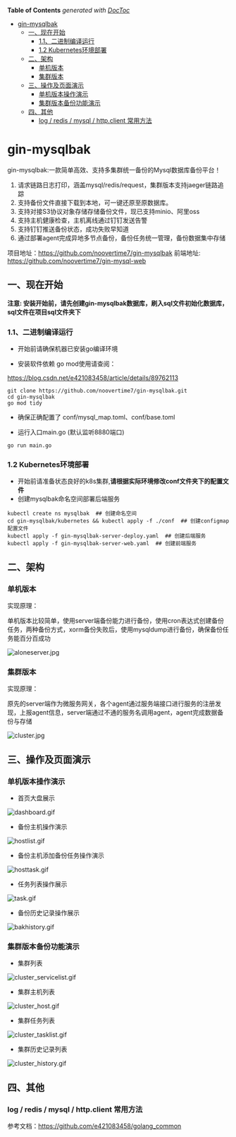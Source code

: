 <!-- START doctoc generated TOC please keep comment here to allow auto update -->
<!-- DON'T EDIT THIS SECTION, INSTEAD RE-RUN doctoc TO UPDATE -->
**Table of Contents**  *generated with [DocToc](https://github.com/thlorenz/doctoc)*

- [gin-mysqlbak](#gin-mysqlbak)
  - [一、现在开始](#%E4%B8%80%E7%8E%B0%E5%9C%A8%E5%BC%80%E5%A7%8B)
    - [1.1、二进制编译运行](#11%E4%BA%8C%E8%BF%9B%E5%88%B6%E7%BC%96%E8%AF%91%E8%BF%90%E8%A1%8C)
    - [1.2 Kubernetes环境部署](#12-kubernetes%E7%8E%AF%E5%A2%83%E9%83%A8%E7%BD%B2)
  - [二、架构](#%E4%BA%8C%E6%9E%B6%E6%9E%84)
    - [单机版本](#%E5%8D%95%E6%9C%BA%E7%89%88%E6%9C%AC)
    - [集群版本](#%E9%9B%86%E7%BE%A4%E7%89%88%E6%9C%AC)
  - [三、操作及页面演示](#%E4%B8%89%E6%93%8D%E4%BD%9C%E5%8F%8A%E9%A1%B5%E9%9D%A2%E6%BC%94%E7%A4%BA)
    - [单机版本操作演示](#%E5%8D%95%E6%9C%BA%E7%89%88%E6%9C%AC%E6%93%8D%E4%BD%9C%E6%BC%94%E7%A4%BA)
    - [集群版本备份功能演示](#%E9%9B%86%E7%BE%A4%E7%89%88%E6%9C%AC%E5%A4%87%E4%BB%BD%E5%8A%9F%E8%83%BD%E6%BC%94%E7%A4%BA)
  - [四、其他](#%E5%9B%9B%E5%85%B6%E4%BB%96)
    - [log / redis / mysql / http.client 常用方法](#log--redis--mysql--httpclient-%E5%B8%B8%E7%94%A8%E6%96%B9%E6%B3%95)

<!-- END doctoc generated TOC please keep comment here to allow auto update -->

# gin-mysqlbak

gin-mysqlbak:一款简单高效、支持多集群统一备份的Mysql数据库备份平台！

1. 请求链路日志打印，涵盖mysql/redis/request，集群版本支持jaeger链路追踪
2. 支持备份文件直接下载到本地，可一键还原至原数据库。
3. 支持对接S3协议对象存储存储备份文件，现已支持minio、阿里oss
4. 支持主机健康检查，主机离线通过钉钉发送告警
5. 支持钉钉推送备份状态，成功失败早知道
6. 通过部署agent完成异地多节点备份，备份任务统一管理，备份数据集中存储

项目地址：https://github.com/noovertime7/gin-mysqlbak
前端地址: https://github.com/noovertime7/gin-mysql-web
## 一、现在开始

**注意: 安装开始前，请先创建gin-mysqlbak数据库，刷入sql文件初始化数据库，sql文件在项目sql文件夹下**

### 1.1、二进制编译运行

- 开始前请确保机器已安装go编译环境

- 安装软件依赖
go mod使用请查阅：

https://blog.csdn.net/e421083458/article/details/89762113
```shell
git clone https://github.com/noovertime7/gin-mysqlbak.git
cd gin-mysqlbak
go mod tidy
```
- 确保正确配置了 conf/mysql_map.toml、conf/base.toml

- 运行入口main.go (默认监听8880端口)

```shell
go run main.go
```
### 1.2 Kubernetes环境部署

- 开始前请准备状态良好的k8s集群,**请根据实际环境修改conf文件夹下的配置文件**
- 创建mysqlbak命名空间部署后端服务

```
kubectl create ns mysqlbak  ## 创建命名空间
cd gin-mysqlbak/kubernetes && kubectl apply -f ./conf  ## 创建configmap配置文件
kubectl apply -f gin-mysqlbak-server-deploy.yaml  ## 创建后端服务
kubectl apply -f gin-mysqlbak-server-web.yaml  ## 创建前端服务
```

## 二、架构

### 单机版本

实现原理：

单机版本比较简单，使用server端备份能力进行备份，使用cron表达式创建备份任务，两种备份方式，xorm备份失败后，使用mysqldump进行备份，确保备份任务能百分百成功

 ![aloneserver.jpg](https://github.com/noovertime7/gin-mysqlbak/blob/main/img/aloneserver.jpg?raw=true) 

### 集群版本

实现原理：

原先的server端作为微服务网关，各个agent通过服务端接口进行服务的注册发现，上报agent信息，server端通过不通的服务名调用agent，agent完成数据备份与存储

 ![cluster.jpg](https://github.com/noovertime7/gin-mysqlbak/blob/main/img/cluster.jpg?raw=true) 



## 三、操作及页面演示

### 单机版本操作演示

- 首页大盘展示

 ![dashboard.gif](https://github.com/noovertime7/gin-mysqlbak/blob/main/img/dashboard.gif?raw=true)    

- 备份主机操作演示

![hostlist.gif](https://github.com/noovertime7/gin-mysqlbak/blob/main/img/hostlist.gif?raw=true) 

- 备份主机添加备份任务操作演示

![hosttask.gif](https://github.com/noovertime7/gin-mysqlbak/blob/main/img/hosttask.gif?raw=true) 

- 任务列表操作展示

 ![task.gif](https://github.com/noovertime7/gin-mysqlbak/blob/main/img/task.gif?raw=true) 

- 备份历史记录操作展示

 ![bakhistory.gif](https://github.com/noovertime7/gin-mysqlbak/blob/main/img/bakhistory.gif?raw=true) 

### 集群版本备份功能演示

- 集群列表

 ![cluster_servicelist.gif](https://github.com/noovertime7/gin-mysqlbak/blob/main/img/cluster_servicelist.gif?raw=true) 

- 集群主机列表

 ![cluster_host.gif](https://github.com/noovertime7/gin-mysqlbak/blob/main/img/cluster_host.gif?raw=true) 

- 集群任务列表

 ![cluster_tasklist.gif](https://github.com/noovertime7/gin-mysqlbak/blob/main/img/cluster_tasklist.gif?raw=true) 

- 集群历史记录列表

 ![cluster_history.gif](https://github.com/noovertime7/gin-mysqlbak/blob/main/img/cluster_history.gif?raw=true) 

## 四、其他

### log / redis / mysql / http.client 常用方法

参考文档：https://github.com/e421083458/golang_common
